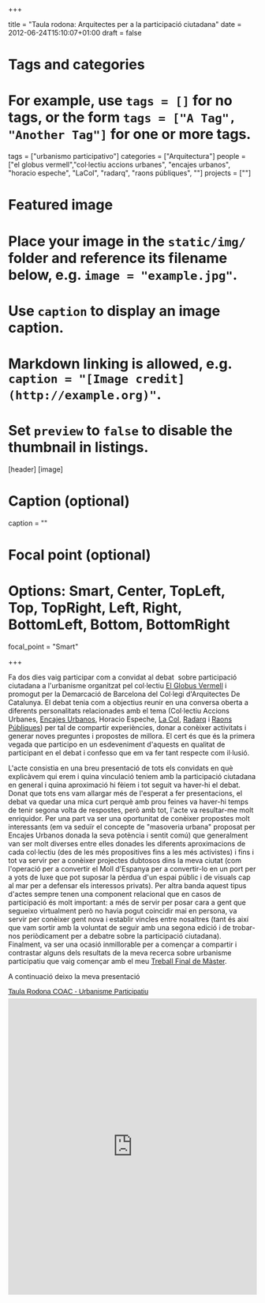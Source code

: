 +++

title = "Taula rodona: Arquitectes per a la participació ciutadana"
date = 2012-06-24T15:10:07+01:00
draft = false

# Tags and categories
# For example, use `tags = []` for no tags, or the form `tags = ["A Tag", "Another Tag"]` for one or more tags.
tags = ["urbanismo participativo"]
categories = ["Arquitectura"]
people = ["el globus vermell","col·lectiu accions urbanes", "encajes urbanos", "horacio espeche", "LaCol", "radarq", "raons públiques", ""]
projects = [""]

# Featured image
# Place your image in the `static/img/` folder and reference its filename below, e.g. `image = "example.jpg"`.
# Use `caption` to display an image caption.
#   Markdown linking is allowed, e.g. `caption = "[Image credit](http://example.org)"`.
# Set `preview` to `false` to disable the thumbnail in listings.
[header]
[image]
# Caption (optional)
caption = ""

# Focal point (optional)
# Options: Smart, Center, TopLeft, Top, TopRight, Left, Right, BottomLeft, Bottom, BottomRight
focal_point = "Smart"

+++
<p>Fa dos dies vaig participar com a convidat al debat&nbsp; sobre participació ciutadana a l'urbanisme organitzat pel col·lectiu <a href="http://elglobusvermell.wordpress.com/">El Globus Vermell</a> i promogut per la Demarcació de Barcelona del Col·legi d'Arquitectes De Catalunya. El debat tenia com a objectius reunir en una conversa oberta a diferents personalitats relacionades amb el tema (Col·lectiu Accions Urbanes, <a href="http://encajesurbanos.wordpress.com/">Encajes Urbanos</a>, Horacio Espeche, <a href="http://www.lacol.org/">La Col</a>, <a href="http://radarq.net">Radarq</a> i <a href="http://www.raonspubliques.org/">Raons Públiques</a>) per tal de compartir experiències, donar a conèixer activitats i generar noves preguntes i propostes de millora. El cert és que és la primera vegada que participo en un esdeveniment d'aquests en qualitat de participant en el debat i confesso que em va fer tant respecte com il·lusió.&nbsp;</p><p>L'acte consistia en una breu presentació de tots els convidats en què explicàvem qui erem i quina vinculació teniem amb la participació ciutadana en general i quina aproximació hi fèiem i tot seguit va haver-hi el debat. Donat que tots ens vam allargar més de l'esperat a fer presentacions, el debat va quedar una mica curt perquè amb prou feines va haver-hi temps de tenir segona volta de respostes, però amb tot, l'acte va resultar-me molt enriquidor. Per una part va ser una oportunitat de conèixer propostes molt interessants (em va seduïr el concepte de "masoveria urbana" proposat per Encajes Urbanos donada la seva potència i sentit comú) que generalment van ser molt diverses entre elles donades les diferents aproximacions de cada col·lectiu (des de les més propositives fins a les més activistes) i fins i tot va servir per a conèixer projectes dubtosos dins la meva ciutat (com l'operació per a convertir el Moll d'Espanya per a convertir-lo en un port per a yots de luxe que pot suposar la pèrdua d'un espai públic i de visuals cap al mar per a defensar els interessos privats). Per altra banda aquest tipus d'actes sempre tenen una component relacional que en casos de participació és molt important: a més de servir per posar cara a gent que segueixo virtualment però no havia pogut coincidir mai en persona, va servir per conèixer gent nova i establir vincles entre nosaltres (tant és així que vam sortir amb la voluntat de seguir amb una segona edició i de trobar-nos periòdicament per a debatre sobre la participació ciutadana). Finalment, va ser una ocasió inmillorable per a començar a compartir i contrastar alguns dels resultats de la meva recerca sobre urbanisme participatiu que vaig començar amb el meu <a href="https://carloscamara.es/blog/2012/04/03/trabajo-final-de-máster-urbanismo-y-participación-ciudadana/">Treball Final de Màster</a>.</p><p>A continuació deixo la meva presentació</p><p><a href="http://www.scribd.com/doc/98387306/Taula-Rodona-COAC-Urbanisme-Participatiu" style="margin: 12px auto 6px auto; font-family: Helvetica,Arial,Sans-serif; font-style: normal; font-variant: normal; font-weight: normal; font-size: 14px; line-height: normal; font-size-adjust: none; font-stretch: normal; -x-system-font: none; display: block; text-decoration: underline;" title="View Taula Rodona COAC - Urbanisme Participatiu on Scribd">Taula Rodona COAC - Urbanisme Participatiu</a><iframe class="scribd_iframe_embed" data-aspect-ratio="1.33333333333333" data-auto-height="true" id="doc_88340" src="https://www.scribd.com/embeds/98387306/content?start_page=1&amp;view_mode=list&amp;access_key=key-1ewnfte8cce4ddy8ah72" frameborder="0" height="600" scrolling="no" width="100%"></iframe></p>
